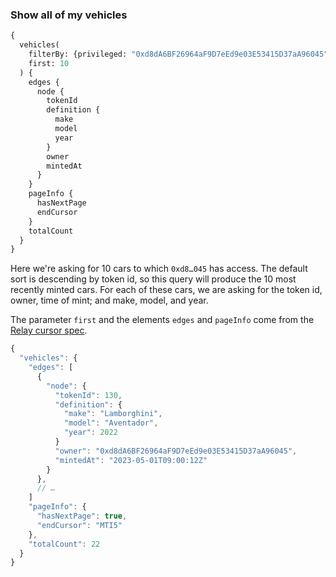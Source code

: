 ### Show all of my vehicles

```graphql
{
  vehicles(
    filterBy: {privileged: "0xd8dA6BF26964aF9D7eEd9e03E53415D37aA96045"},
    first: 10
  ) {
    edges {
      node {
        tokenId
        definition {
          make
          model
          year
        }
        owner
        mintedAt
      }
    }
    pageInfo {
      hasNextPage
      endCursor
    }
    totalCount
  }
}
```

Here we're asking for 10 cars to which `0xd8…045` has access. The default sort is descending by token id, so this query will produce the 10 most recently minted cars. For each of these cars, we are asking for the token id, owner, time of mint; and make, model, and year.

The parameter `first` and the elements `edges` and `pageInfo` come from the [Relay cursor spec](https://relay.dev/graphql/connections.htm).

```js
{
  "vehicles": {
    "edges": [
      {
        "node": {
          "tokenId": 130,
          "definition": {
            "make": "Lamborghini",
            "model": "Aventador",
            "year": 2022
          }
          "owner": "0xd8dA6BF26964aF9D7eEd9e03E53415D37aA96045",
          "mintedAt": "2023-05-01T09:00:12Z"
        }
      },
      // …
    ]
    "pageInfo": {
      "hasNextPage": true,
      "endCursor": "MTI5"
    },
    "totalCount": 22
  }
}
```
